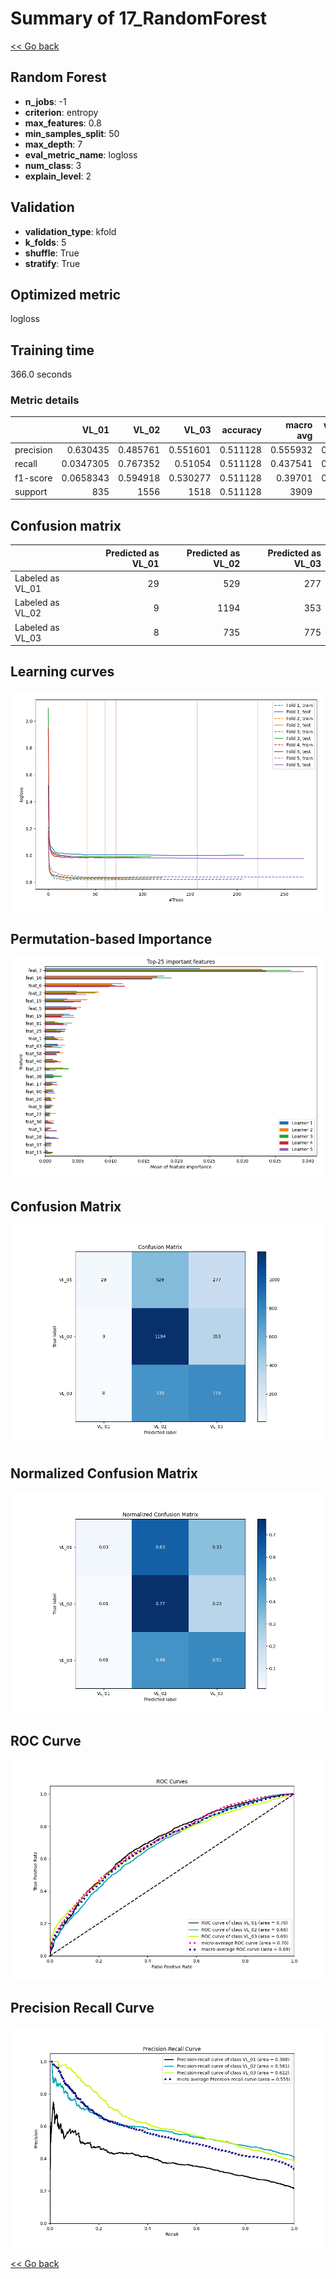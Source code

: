 # Summary of 17_RandomForest

[<< Go back](../README.md)


## Random Forest
- **n_jobs**: -1
- **criterion**: entropy
- **max_features**: 0.8
- **min_samples_split**: 50
- **max_depth**: 7
- **eval_metric_name**: logloss
- **num_class**: 3
- **explain_level**: 2

## Validation
 - **validation_type**: kfold
 - **k_folds**: 5
 - **shuffle**: True
 - **stratify**: True

## Optimized metric
logloss

## Training time

366.0 seconds

### Metric details
|           |       VL_01 |       VL_02 |       VL_03 |   accuracy |   macro avg |   weighted avg |   logloss |
|:----------|------------:|------------:|------------:|-----------:|------------:|---------------:|----------:|
| precision |   0.630435  |    0.485761 |    0.551601 |   0.511128 |    0.555932 |       0.542233 |  0.986891 |
| recall    |   0.0347305 |    0.767352 |    0.51054  |   0.511128 |    0.437541 |       0.511128 |  0.986891 |
| f1-score  |   0.0658343 |    0.594918 |    0.530277 |   0.511128 |    0.39701  |       0.456798 |  0.986891 |
| support   | 835         | 1556        | 1518        |   0.511128 | 3909        |    3909        |  0.986891 |


## Confusion matrix
|                  |   Predicted as VL_01 |   Predicted as VL_02 |   Predicted as VL_03 |
|:-----------------|---------------------:|---------------------:|---------------------:|
| Labeled as VL_01 |                   29 |                  529 |                  277 |
| Labeled as VL_02 |                    9 |                 1194 |                  353 |
| Labeled as VL_03 |                    8 |                  735 |                  775 |

## Learning curves
![Learning curves](learning_curves.png)

## Permutation-based Importance
![Permutation-based Importance](permutation_importance.png)
## Confusion Matrix

![Confusion Matrix](confusion_matrix.png)


## Normalized Confusion Matrix

![Normalized Confusion Matrix](confusion_matrix_normalized.png)


## ROC Curve

![ROC Curve](roc_curve.png)


## Precision Recall Curve

![Precision Recall Curve](precision_recall_curve.png)



[<< Go back](../README.md)
